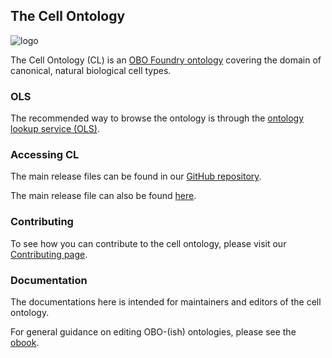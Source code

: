 ## The Cell Ontology

![logo](/CL-logo.jpeg)

The Cell Ontology (CL) is an [OBO Foundry ontology](https://obofoundry.org/ontology/cl.html) covering the domain of canonical, natural biological cell types.

### OLS 

The recommended way to browse the ontology is through the [ontology lookup service (OLS)](https://www.ebi.ac.uk/ols/ontologies/cl). 

### Accessing CL

The main release files can be found in our [GitHub repository](https://github.com/obophenotype/cell-ontology).

The main release file can also be found [here](https://raw.githubusercontent.com/obophenotype/cell-ontology/master/cl.owl). 

### Contributing 

To see how you can contribute to the cell ontology, please visit our [Contributing page](https://obophenotype.github.io/cell-ontology/contributing/).

### Documentation

The documentations here is intended for maintainers and editors of the cell ontology.

For general guidance on editing OBO-(ish) ontologies, please see the [obook](https://oboacademy.github.io/obook/).




